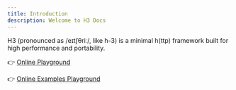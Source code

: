```yaml
---
title: Introduction
description: Welcome to H3 Docs
---
```


H3 (pronounced as /eɪtʃθriː/, like h-3) is a minimal h(ttp) framework built for high performance and portability.

👉 [Online Playground](https://stackblitz.com/github/unjs/h3/tree/main/playground)

👉 [Online Examples Playground](https://stackblitz.com/github/unjs/h3/tree/main/examples)

